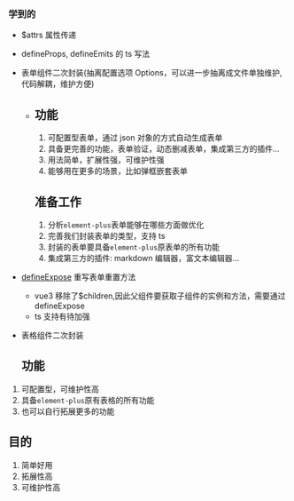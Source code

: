 ### 学到的

- $attrs 属性传递
- defineProps, defineEmits 的 ts 写法
- 表单组件二次封装(抽离配置选项 Options，可以进一步抽离成文件单独维护,代码解耦，维护方便)

  - ## 功能

    1. 可配置型表单，通过 json 对象的方式自动生成表单
    2. 具备更完善的功能，表单验证，动态删减表单，集成第三方的插件...
    3. 用法简单，扩展性强，可维护性强
    4. 能够用在更多的场景，比如弹框嵌套表单

    ## 准备工作

    1. 分析`element-plus`表单能够在哪些方面做优化
    2. 完善我们封装表单的类型，支持 ts
    3. 封装的表单要具备`element-plus`原表单的所有功能
    4. 集成第三方的插件: markdown 编辑器，富文本编辑器...

- [defineExpose](<(https://v3.vuejs.org/api/sfc-script-setup.html#defineexpose)>) 重写表单重置方法

  - vue3 移除了$children,因此父组件要获取子组件的实例和方法，需要通过 defineExpose
  - ts 支持有待加强

- 表格组件二次封装
  ## 功能

1. 可配置型，可维护性高
2. 具备`element-plus`原有表格的所有功能
3. 也可以自行拓展更多的功能

## 目的

1. 简单好用
2. 拓展性高
3. 可维护性高
